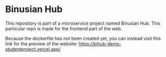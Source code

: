 # Binusian Hub
This repository is part of a microservice project named Binusian Hub. This particular repo is made for the frontend part of the web. 

Because the dockerfile has not been created yet, you can instead visit this link for the preview of the website: https://bihub-demo-studentproject.vercel.app/
